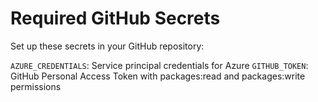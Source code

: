# Required GitHub Secrets

Set up these secrets in your GitHub repository:

`AZURE_CREDENTIALS`: Service principal credentials for Azure
`GITHUB_TOKEN`: GitHub Personal Access Token with packages:read and packages:write permissions